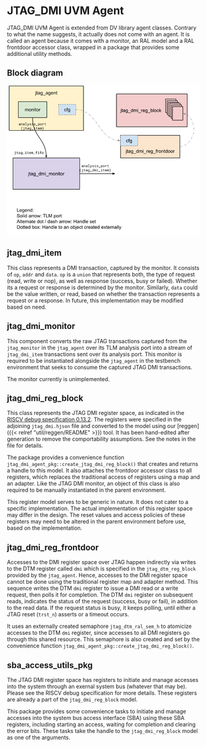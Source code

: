 # JTAG_DMI UVM Agent

JTAG_DMI UVM Agent is extended from DV library agent classes. Contrary to what
the name suggests, it actually does not come with an agent. It is called an
agent because it comes with a monitor, an RAL model and a RAL frontdoor
accessor class, wrapped in a package that provides some additional utility
methods.

## Block diagram
![jtag_dmi_agent](jtag_dmi_agent.svg)

## jtag_dmi_item

This class represents a DMI transaction, captured by the monitor. It consists
of `op`, `addr` and `data`. `op` is a `union` that represents both, the
type of request (read, write or nop), as well as response (success, busy
or failed). Whether its a request or response is determined by the monitor.
Similarly, `data` could be the value written, or read, based on whether
the transaction represents a request or a response. In future, this
implementation may be modified based on need.

## jtag_dmi_monitor

This component converts the raw JTAG transactions captured from the
`jtag_monitor` in the `jtag_agent` over its TLM analysis port into
a stream of `jtag_dmi_item` transactions sent over its analysis port. This
monitor is required to be instantiated alongside the `jtag_agent` in the
testbench environment that seeks to consume the captured JTAG DMI transactions.

The monitor currently is unimplemented.

## jtag_dmi_reg_block

This class represents the JTAG DMI register space, as indicated in the [RISCV
debug specification 0.13.2](https://github.com/riscv/riscv-debug-spec/raw/4e0bb0fc2d843473db2356623792c6b7603b94d4/riscv-debug-release.pdf).
The registers were specified in the adjoining `jtag_dmi.hjson` file and
converted to the model using our [reggen]({{< relref "util/reggen/README" >}})
tool. It has been hand-edited after generation to remove the comportability
assumptions. See the notes in the file for details.

The package provides a convenience function
`jtag_dmi_agent_pkg::create_jtag_dmi_reg_block()` that creates and returns
a handle to this model. It also attaches the frontdoor accessor class to
all registers, which replaces the traditional access of registers using a
map and an adapter. Like the JTAG DMI monitor, an object of this class is
also required to be manually instantiated in the parent environment.

This register model serves to be generic in nature. It does not cater to
a specific implementation. The actual implementation of this register space may
differ in the design. The reset values and access policies of these registers
may need to be altered in the parent environment before use, based on the
implementation.

## jtag_dmi_reg_frontdoor

Accesses to the DMI register space over JTAG happen indirectly via writes
to the DTM register called `dmi` which is specified in the
`jtag_dtm_reg_block` provided by the `jtag_agent`. Hence, accesses to the DMI
register space cannot be done using the traditional register map and adapter
method. This sequence writes the DTM `dmi` register to issue a DMI read or
a write request, then polls it for completion. The DTM `dmi` register
on subsequent reads, indicates the status of the request (success, busy or
fail), in addition to the read data. If the request status is busy, it keeps
polling, until either a JTAG reset (`trst_n`) asserts or a timeout occurs.

It uses an externally created semaphore `jtag_dtm_ral_sem_h` to atomicize
accesses to the DTM `dmi` register, since accesses to all DMI registers go
through this shared resource. This semaphore is also created and set by the
convenience function `jtag_dmi_agent_pkg::create_jtag_dmi_reg_block()`.

## sba_access_utils_pkg

The JTAG DMI register space has registers to initiate and manage accesses into
the system through an exernal system bus (whatever that may be). Please see the
RISCV debug specification for more details. These registers are already
a part of the `jtag_dmi_reg_block` model.

This package provides some convenience tasks to initiate and manage accesses
into the system bus access interface (SBA) using these SBA registers, including
starting an access, waiting for completion and clearing the error bits. These
tasks take the handle to the `jtag_dmi_reg_block` model as one of the
arguments.
